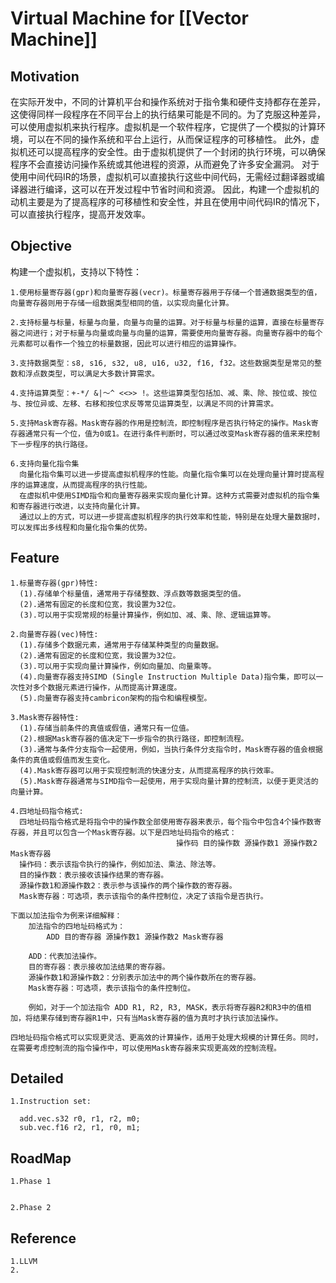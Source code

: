# Virtual Machine for [[Vector Machine]]


## Motivation

在实际开发中，不同的计算机平台和操作系统对于指令集和硬件支持都存在差异，这使得同样一段程序在不同平台上的执行结果可能是不同的。为了克服这种差异，可以使用虚拟机来执行程序。虚拟机是一个软件程序，它提供了一个模拟的计算环境，可以在不同的操作系统和平台上运行，从而保证程序的可移植性。
此外，虚拟机还可以提高程序的安全性。由于虚拟机提供了一个封闭的执行环境，可以确保程序不会直接访问操作系统或其他进程的资源，从而避免了许多安全漏洞。
对于使用中间代码IR的场景，虚拟机可以直接执行这些中间代码，无需经过翻译器或编译器进行编译，这可以在开发过程中节省时间和资源。
因此，构建一个虚拟机的动机主要是为了提高程序的可移植性和安全性，并且在使用中间代码IR的情况下，可以直接执行程序，提高开发效率。

## Objective

构建一个虚拟机，支持以下特性：

    1.使用标量寄存器(gpr)和向量寄存器(vecr)。标量寄存器用于存储一个普通数据类型的值，向量寄存器则用于存储一组数据类型相同的值，以实现向量化计算。

    2.支持标量与标量，标量与向量，向量与向量的运算。对于标量与标量的运算，直接在标量寄存器之间进行；对于标量与向量或向量与向量的运算，需要使用向量寄存器。向量寄存器中的每个元素都可以看作一个独立的标量数据，因此可以进行相应的运算操作。

    3.支持数据类型：s8, s16, s32, u8, u16, u32, f16, f32。这些数据类型是常见的整数和浮点数类型，可以满足大多数计算需求。

    4.支持运算类型：+-*/ &|～^ <<>> !。这些运算类型包括加、减、乘、除、按位或、按位与、按位异或、左移、右移和按位求反等常见运算类型，以满足不同的计算需求。

    5.支持Mask寄存器。Mask寄存器的作用是控制流，即控制程序是否执行特定的操作。Mask寄存器通常只有一个位，值为0或1。在进行条件判断时，可以通过改变Mask寄存器的值来来控制下一步程序的执行路径。

    6.支持向量化指令集
      向量化指令集可以进一步提高虚拟机程序的性能。向量化指令集可以在处理向量计算时提高程序的运算速度，从而提高程序的执行性能。
      在虚拟机中使用SIMD指令和向量寄存器来实现向量化计算。这种方式需要对虚拟机的指令集和寄存器进行改进，以支持向量化计算。
      通过以上的方式，可以进一步提高虚拟机程序的执行效率和性能，特别是在处理大量数据时，可以发挥出多线程和向量化指令集的优势。

## Feature

    1.标量寄存器(gpr)特性:
      (1).存储单个标量值，通常用于存储整数、浮点数等数据类型的值。
      (2).通常有固定的长度和位宽，我设置为32位。
      (3).可以用于实现常规的标量计算操作，例如加、减、乘、除、逻辑运算等。

    2.向量寄存器(vec)特性:
      (1).存储多个数据元素，通常用于存储某种类型的向量数据。
      (2).通常有固定的长度和位宽，我设置为32位。
      (3).可以用于实现向量计算操作，例如向量加、向量乘等。
      (4).向量寄存器支持SIMD (Single Instruction Multiple Data)指令集，即可以一次性对多个数据元素进行操作，从而提高计算速度。
      (5).向量寄存器支持cambricon架构的指令和编程模型。

    3.Mask寄存器特性:
      (1).存储当前条件的真值或假值，通常只有一位值。
      (2).根据Mask寄存器的值决定下一步指令的执行路径，即控制流程。
      (3).通常与条件分支指令一起使用，例如，当执行条件分支指令时，Mask寄存器的值会根据条件的真值或假值而发生变化。
      (4).Mask寄存器可以用于实现控制流的快速分支，从而提高程序的执行效率。
      (5).Mask寄存器通常与SIMD指令一起使用，用于实现向量计算的控制流，以便于更灵活的向量计算。

    4.四地址码指令格式:
      四地址码指令格式是将指令中的操作数全部使用寄存器来表示，每个指令中包含4个操作数寄存器，并且可以包含一个Mask寄存器。以下是四地址码指令的格式：
                                         操作码 目的操作数 源操作数1 源操作数2 Mask寄存器
      操作码：表示该指令执行的操作，例如加法、乘法、除法等。
      目的操作数：表示接收该操作结果的寄存器。
      源操作数1和源操作数2：表示参与该操作的两个操作数的寄存器。
      Mask寄存器：可选项，表示该指令的条件控制位，决定了该指令是否执行。

    下面以加法指令为例来详细解释：
        加法指令的四地址码格式为：
            ADD 目的寄存器 源操作数1 源操作数2 Mask寄存器

        ADD：代表加法操作。
        目的寄存器：表示接收加法结果的寄存器。
        源操作数1和源操作数2：分别表示加法中的两个操作数所在的寄存器。
        Mask寄存器：可选项，表示该指令的条件控制位。

        例如，对于一个加法指令 ADD R1, R2, R3, MASK，表示将寄存器R2和R3中的值相加，将结果存储到寄存器R1中，只有当Mask寄存器的值为真时才执行该加法操作。

    四地址码指令格式可以实现更灵活、更高效的计算操作，适用于处理大规模的计算任务。同时，在需要考虑控制流的指令操作中，可以使用Mask寄存器来实现更高效的控制流程。

## Detailed

    1.Instruction set:

      add.vec.s32 r0, r1, r2, m0;
      sub.vec.f16 r2, r1, r0, m1;

## RoadMap

    1.Phase 1 


    2.Phase 2



## Reference

    1.LLVM
    2. 
